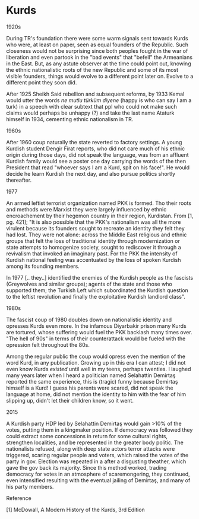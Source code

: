 # Kurds

1920s

During TR's foundation there were some warm signals sent towards Kurds
who were, at least on paper, seen as equal founders of the
Republic. Such closeness would not be surprising since both peoples
fought in the war of liberation and even partook in the "bad events"
that "befell" the Armeanians in the East. But, as any astute observer
at the time could point out, knowing the ethnic nationalistic roots of
the new Republic and some of its most visible founders, things would
evolve to a different point later on. Evolve to a different point they
soon did.

After 1925 Sheikh Said rebellion and subsequent reforms, by 1933 Kemal
would utter the words *ne mutlu türküm diyene* (happy is who can say I
am a turk) in a speech with clear subtext that ppl who could not make
such claims would perhaps be unhappy (?) and take the last name
Ataturk himself in 1934, cementing ethnic nationalism in TR.

1960s

After 1960 coup naturally the state reverted to factory settings. A
young Kurdish student Dengir Firat reports, who did not care much of
his ethnic origin during those days, did not speak the language, was
from an affluent Kurdish family would see a poster one day carrying
the words of the then President that read "whoever says I am a Kurd,
spit on his face!". He would decide he learn Kurdish the next day, and
also pursue politics shortly thereafter.

1977

An armed leftist terrorist organization named PKK is formed. Tho their
roots and methods were Marxist they were largely influenced by ethnic
encroachement by their hegemon country in their region,
Kurdistan. From [1, pg. 421]; "It is also possible that the PKK's
nationalism was all the more virulent because its founders sought to
recreate an identity they felt they had lost. They were not alone:
across the Middle East religious and ethnic groups that felt the loss
of traditional identity through modernization or state attempts to
homogenize society, sought to rediscover it through a revivalism that
invoked an imaginary past. For the PKK the intensity of Kurdish
national feeling was accentuated by the loss of spoken Kurdish among
its founding members.

In 1977 [.. they..] identified the enemies of the Kurdish people as
the fascists (Greywolves and similar groups); agents of the state and
those who supported them; the Turkish Left which subordinated the
Kurdish question to the leftist revolution and finally the
exploitative Kurdish landlord class".

1980s

The fascist coup of 1980 doubles down on nationalistic identity and
opresses Kurds even more. In the infamous Diyarbakir prison many Kurds
are tortured, whose suffering would fuel the PKK backlash many times
over. "The hell of 90s" in terms of their counterattack would be
fueled with the opression felt throughout the 80s.

<a name='opressword'/>

Among the regular public the coup would opress even the mention of the
word Kurd, in any publication. Growing up in this era I can attest; I
did not even know Kurds *existed* until well in my teens, perhaps
twenties. I laughed many years later when I heard a politician named
Selahattin Demirtaş reported the same experience, this is (tragic)
funny because Demirtaş himself is a Kurd!  I guess his parents were
scared, did not speak the language at home, did not mention the
identity to him with the fear of him slipping up, didn't let their
children know, so it went.

2015

A Kurdish party HDP led by Selahattin Demirtaş would gain >10% of the
votes, putting them in a kingmaker position. If democracy was followed
they could extract some concessions in return for some cultural
rights, strengthen localities, and be represented in the greater body
politic. The nationalists refused, along with deep state actors terror
attacks were triggered, scaring regular people and voters, which
raised the votes of the party in gov. Election was repeated in a after
a disgusting theather, which gave the gov back its majority. Since
this method worked, trading democracy for votes in an atmosphere of
scaremongering, they continued, even intensified resulting with the
eventual jailing of Demirtaş, and many of his party members.


Reference

[1] McDowall, A Modern History of the Kurds, 3rd Edition

